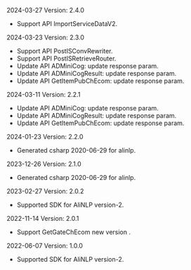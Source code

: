 2024-03-27 Version: 2.4.0
- Support API ImportServiceDataV2.


2024-03-23 Version: 2.3.0
- Support API PostISConvRewriter.
- Support API PostISRetrieveRouter.
- Update API ADMiniCog: update response param.
- Update API ADMiniCogResult: update response param.
- Update API GetItemPubChEcom: update response param.


2024-03-11 Version: 2.2.1
- Update API ADMiniCog: update response param.
- Update API ADMiniCogResult: update response param.
- Update API GetItemPubChEcom: update response param.


2024-01-23 Version: 2.2.0
- Generated csharp 2020-06-29 for alinlp.

2023-12-26 Version: 2.1.0
- Generated csharp 2020-06-29 for alinlp.

2023-02-27 Version: 2.0.2
- Supported SDK for AliNLP version-2.

2022-11-14 Version: 2.0.1
- Support GetGateChEcom new version .

2022-06-07 Version: 1.0.0
- Supported SDK for AliNLP version-2.

